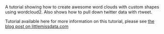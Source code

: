 A tutorial showing how to create awesome word clouds with custom shapes using wordcloud2.  Also shows how to pull down twitter data with rtweet.

Tutorial available here for more information on this tutorial, please see [the blog post on littlemissdata.com](https://www.littlemissdata.com/blog/wordclouds)
